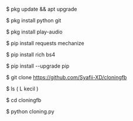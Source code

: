 $ pkg update && apt upgrade



$ pkg install python git



$ pkg install play-audio




$ pip install requests mechanize



$ pip install rich bs4



$ pip install --upgrade pip




$ git clone https://github.com/Syafii-XD/cloningfb





$ ls ( L kecil )




$ cd cloningfb




$ python cloning.py
